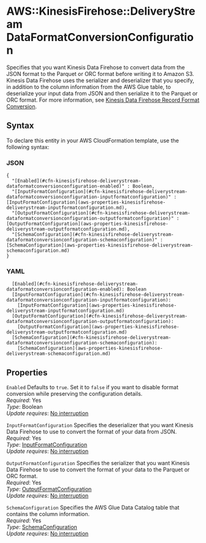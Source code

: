 # AWS::KinesisFirehose::DeliveryStream DataFormatConversionConfiguration<a name="aws-properties-kinesisfirehose-deliverystream-dataformatconversionconfiguration"></a>

Specifies that you want Kinesis Data Firehose to convert data from the JSON format to the Parquet or ORC format before writing it to Amazon S3\. Kinesis Data Firehose uses the serializer and deserializer that you specify, in addition to the column information from the AWS Glue table, to deserialize your input data from JSON and then serialize it to the Parquet or ORC format\. For more information, see [Kinesis Data Firehose Record Format Conversion](https://docs.aws.amazon.com/firehose/latest/dev/record-format-conversion.html)\.

## Syntax<a name="aws-properties-kinesisfirehose-deliverystream-dataformatconversionconfiguration-syntax"></a>

To declare this entity in your AWS CloudFormation template, use the following syntax:

### JSON<a name="aws-properties-kinesisfirehose-deliverystream-dataformatconversionconfiguration-syntax.json"></a>

```
{
  "[Enabled](#cfn-kinesisfirehose-deliverystream-dataformatconversionconfiguration-enabled)" : Boolean,
  "[InputFormatConfiguration](#cfn-kinesisfirehose-deliverystream-dataformatconversionconfiguration-inputformatconfiguration)" : [InputFormatConfiguration](aws-properties-kinesisfirehose-deliverystream-inputformatconfiguration.md),
  "[OutputFormatConfiguration](#cfn-kinesisfirehose-deliverystream-dataformatconversionconfiguration-outputformatconfiguration)" : [OutputFormatConfiguration](aws-properties-kinesisfirehose-deliverystream-outputformatconfiguration.md),
  "[SchemaConfiguration](#cfn-kinesisfirehose-deliverystream-dataformatconversionconfiguration-schemaconfiguration)" : [SchemaConfiguration](aws-properties-kinesisfirehose-deliverystream-schemaconfiguration.md)
}
```

### YAML<a name="aws-properties-kinesisfirehose-deliverystream-dataformatconversionconfiguration-syntax.yaml"></a>

```
  [Enabled](#cfn-kinesisfirehose-deliverystream-dataformatconversionconfiguration-enabled): Boolean
  [InputFormatConfiguration](#cfn-kinesisfirehose-deliverystream-dataformatconversionconfiguration-inputformatconfiguration): 
    [InputFormatConfiguration](aws-properties-kinesisfirehose-deliverystream-inputformatconfiguration.md)
  [OutputFormatConfiguration](#cfn-kinesisfirehose-deliverystream-dataformatconversionconfiguration-outputformatconfiguration): 
    [OutputFormatConfiguration](aws-properties-kinesisfirehose-deliverystream-outputformatconfiguration.md)
  [SchemaConfiguration](#cfn-kinesisfirehose-deliverystream-dataformatconversionconfiguration-schemaconfiguration): 
    [SchemaConfiguration](aws-properties-kinesisfirehose-deliverystream-schemaconfiguration.md)
```

## Properties<a name="aws-properties-kinesisfirehose-deliverystream-dataformatconversionconfiguration-properties"></a>

`Enabled`  <a name="cfn-kinesisfirehose-deliverystream-dataformatconversionconfiguration-enabled"></a>
Defaults to `true`\. Set it to `false` if you want to disable format conversion while preserving the configuration details\.  
*Required*: Yes  
*Type*: Boolean  
*Update requires*: [No interruption](https://docs.aws.amazon.com/AWSCloudFormation/latest/UserGuide/using-cfn-updating-stacks-update-behaviors.html#update-no-interrupt)

`InputFormatConfiguration`  <a name="cfn-kinesisfirehose-deliverystream-dataformatconversionconfiguration-inputformatconfiguration"></a>
Specifies the deserializer that you want Kinesis Data Firehose to use to convert the format of your data from JSON\.  
*Required*: Yes  
*Type*: [InputFormatConfiguration](aws-properties-kinesisfirehose-deliverystream-inputformatconfiguration.md)  
*Update requires*: [No interruption](https://docs.aws.amazon.com/AWSCloudFormation/latest/UserGuide/using-cfn-updating-stacks-update-behaviors.html#update-no-interrupt)

`OutputFormatConfiguration`  <a name="cfn-kinesisfirehose-deliverystream-dataformatconversionconfiguration-outputformatconfiguration"></a>
Specifies the serializer that you want Kinesis Data Firehose to use to convert the format of your data to the Parquet or ORC format\.  
*Required*: Yes  
*Type*: [OutputFormatConfiguration](aws-properties-kinesisfirehose-deliverystream-outputformatconfiguration.md)  
*Update requires*: [No interruption](https://docs.aws.amazon.com/AWSCloudFormation/latest/UserGuide/using-cfn-updating-stacks-update-behaviors.html#update-no-interrupt)

`SchemaConfiguration`  <a name="cfn-kinesisfirehose-deliverystream-dataformatconversionconfiguration-schemaconfiguration"></a>
Specifies the AWS Glue Data Catalog table that contains the column information\.  
*Required*: Yes  
*Type*: [SchemaConfiguration](aws-properties-kinesisfirehose-deliverystream-schemaconfiguration.md)  
*Update requires*: [No interruption](https://docs.aws.amazon.com/AWSCloudFormation/latest/UserGuide/using-cfn-updating-stacks-update-behaviors.html#update-no-interrupt)